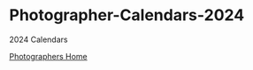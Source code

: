 # Photographer-Calendars-2024
2024 Calendars

[Photographers Home](https://github.com/paul-lucas-photography/Photographers)
